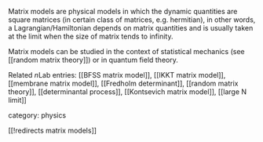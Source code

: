 Matrix models are physical models in which the dynamic quantities are square matrices (in certain class of matrices, e.g. hermitian), in other words, a Lagrangian/Hamiltonian depends on matrix quantities and is usually taken at the limit when the size of matrix tends to infinity. 

Matrix models can be studied in the context of statistical mechanics (see [[random matrix theory]]) or in quantum field theory.

Related $n$Lab entries: [[BFSS matrix model]], [[IKKT matrix model]], [[membrane matrix model]], [[Fredholm determinant]], [[random matrix theory]], [[determinantal process]], [[Kontsevich matrix model]], [[large N limit]]

category: physics

[[!redirects matrix models]]
